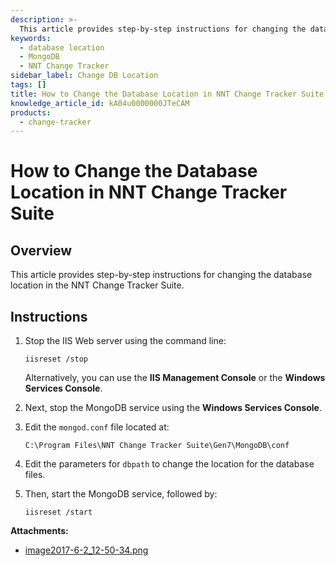```yaml
---
description: >-
  This article provides step-by-step instructions for changing the database location in the NNT Change Tracker Suite.
keywords:
  - database location
  - MongoDB
  - NNT Change Tracker
sidebar_label: Change DB Location
tags: []
title: How to Change the Database Location in NNT Change Tracker Suite
knowledge_article_id: kA04u0000000JTeCAM
products:
  - change-tracker
---
```


# How to Change the Database Location in NNT Change Tracker Suite

## Overview

This article provides step-by-step instructions for changing the database location in the NNT Change Tracker Suite.

## Instructions

1. Stop the IIS Web server using the command line:
   ```plaintext
   iisreset /stop
   ```
   Alternatively, you can use the **IIS Management Console** or the **Windows Services Console**.

2. Next, stop the MongoDB service using the **Windows Services Console**.

3. Edit the `mongod.conf` file located at:
   ```
   C:\Program Files\NNT Change Tracker Suite\Gen7\MongoDB\conf
   ```

4. Edit the parameters for `dbpath` to change the location for the database files.

5. Then, start the MongoDB service, followed by:
   ```plaintext
   iisreset /start
   ```

**Attachments:**
- [image2017-6-2_12-50-34.png](https://nwxcorp--c.na147.content.force.com/sfc/dist/version/download/?oid=00D7000000091pB&ids=0684u00000LdKBT&d=%2Fa%2F4u000000LzeS%2FaNBRGcLX_rWYT53yHbH1dnquGmBv8cvLfFyt6gSF8iI&asPdf=false)